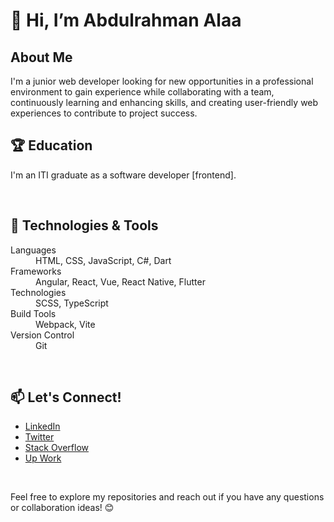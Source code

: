 <h1>👋 Hi, I’m Abdulrahman Alaa</h1>

<h2>About Me</h2>
<p>I'm a junior web developer looking for new opportunities in a professional environment to gain experience while collaborating with a team, continuously learning and enhancing skills, and creating user-friendly web experiences to contribute to project success.</p>

<h2>🏆 Education</h2>
<p>I'm an ITI graduate as a software developer [frontend].</p>

<br/>

<h2>🔧 Technologies & Tools</h2>
<dl>
  <dt>Languages</dt>
  <dd>HTML, CSS, JavaScript, C#, Dart</dd>
  <dt>Frameworks</dt>
  <dd>Angular, React, Vue, React Native, Flutter</dd>
  <dt>Technologies</dt>
  <dd>SCSS, TypeScript</dd>
  <dt>Build Tools</dt>
  <dd>Webpack, Vite</dd>
  <dt>Version Control</dt>
  <dd>Git</dd>
</dl>

<br/>

<!-- <h2>🚀 Projects</h2> -->
<!-- List your projects with brief descriptions -->

<h2>📫 Let's Connect!</h2>
<ul>
  <li><a href="https://www.linkedin.com/in/abdulrahaman-el-bana-4186b6255/">LinkedIn</a></li>
  <li><a href="https://twitter.com/Abdoalaaabdo17">Twitter</a></li>
  <li><a href="https://stackoverflow.com/users/15046765/abd-el-rhman-alaa">Stack Overflow</a></li>
  <li><a href="https://www.upwork.com/freelancers/~0147c26e39f45cef4c">Up Work</a></li>
</ul>

<br/>

<p>Feel free to explore my repositories and reach out if you have any questions or collaboration ideas! 😊</p>
